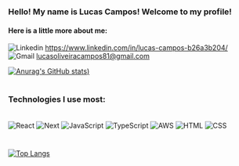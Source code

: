 ### Hello! My name is Lucas Campos! Welcome to my profile!
#### Here is a little more about me:

![Linkedin](https://img.shields.io/badge/LinkedIn-0077B5?style=for-the-badge&logo=linkedin&logoColor=white) https://www.linkedin.com/in/lucas-campos-b26a3b204/ <br/>
![Gmail](https://img.shields.io/badge/Gmail-D14836?style=for-the-badge&logo=gmail&logoColor=white) lucasoliveiracampos81@gmail.com

[![Anurag's GitHub stats](https://github-readme-stats-sigma-five.vercel.app/api?username=lucascmpos&theme=radical))](https://github.com/anuraghazra/github-readme-stats)

#

### Technologies I use most:
<div stile="display: inline_block"><br/>
   <img align="center" alt="React" src="https://img.shields.io/badge/React-20232A?style=for-the-badge&logo=react&logoColor=61DAFB" />
   <img align="center" alt="Next" src="https://img.shields.io/badge/next.js-000000?style=for-the-badge&logo=nextdotjs&logoColor=white" />
   <img align="center" alt="JavaScript" src="https://img.shields.io/badge/JavaScript-F7DF1E?style=for-the-badge&logo=javascript&logoColor=black" />
   <img align="center" alt="TypeScript" src="https://img.shields.io/badge/TypeScript-007ACC?style=for-the-badge&logo=typescript&logoColor=white" />
   <img align="center" alt="AWS" src="https://img.shields.io/badge/Amazon_AWS-232F3E?style=for-the-badge&logo=amazon-aws&logoColor=white" />
   <img align="center" alt="HTML" src="https://img.shields.io/badge/HTML5-E34F26?style=for-the-badge&logo=html5&logoColor=white" />
   <img align="center" alt="CSS" src="https://img.shields.io/badge/CSS3-1572B6?style=for-the-badge&logo=css3&logoColor=white" />
  


# 
[![Top Langs](https://github-readme-stats-sigma-five.vercel.app/api/top-langs/?username=lucascmos&layout=compact&theme=tokyonight)](https://github.com/anuraghazra/github-readme-stats)
